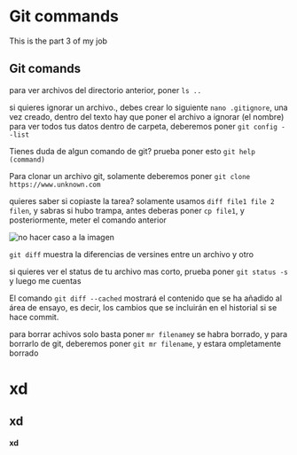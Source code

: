 # Git commands
This is the part 3 of my job


## Git comands
para ver archivos del directorio anterior, poner
`ls ..`

si quieres ignorar un archivo., debes crear lo siguiente
`nano .gitignore`, una vez creado, dentro del texto hay que poner el archivo a ignorar (el nombre)
para ver todos tus datos dentro de carpeta, deberemos poner
`git config --list`

Tienes duda de algun comando de git? prueba poner esto
`git help (command)`

Para clonar un archivo git, solamente deberemos poner
`git clone https://www.unknown.com`

quieres saber si copiaste la tarea? solamente usamos 
`diff file1 file 2 filen`, y sabras si hubo trampa, antes deberas poner 
`cp file1`, y posteriormente, meter el comando anterior

![no hacer caso a la imagen](https://www.google.com/imgres?imgurl=https://steamuserimages-a.akamaihd.net/ugc/365183496878802012/9915471AFE474A2A6FE021B55DE705EF563235F6/?imw=637&imh=358&ima=fit&impolicy=Letterbox&imcolor=%2523000000&letterbox=true&imgrefurl=https://steamcommunity.com/sharedfiles/filedetails/?l=latam&id=794732723&tbnid=XPBtsQ3S7lPTwM&vet=12ahUKEwjMvOaVu8TwAhUHBFMKHe51DDgQMygHegUIARDZAQ..i&docid=-hWv35-mcqO5zM&w=637&h=358&q=thomas%20the%20dank%20engine&ved=2ahUKEwjMvOaVu8TwAhUHBFMKHe51DDgQMygHegUIARDZAQ)

`git diff` muestra la diferencias de versines entre un archivo y otro

si quieres ver el status de tu archivo mas corto, prueba poner
`git status -s` y luego me cuentas

El comando `git diff --cached` mostrará el contenido que se ha añadido al área de ensayo, es decir, los cambios que se incluirán en el historial si se hace commit.

para borrar achivos solo basta poner `mr filename`y se habra borrado, y para borrarlo de git, deberemos poner `git mr filename`, y estara ompletamente borrado
# xd

## xd

**xd**
